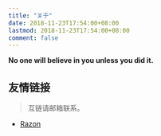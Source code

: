 ```yaml
---
title: "关于"
date: 2018-11-23T17:54:00+08:00
lastmod: 2018-11-23T17:54:00+08:00
comment: false
---
```


**No one will believe in you unless you did it.**


## 友情链接

> 互链请邮箱联系。

- [Razon](https://errlogs.com)

